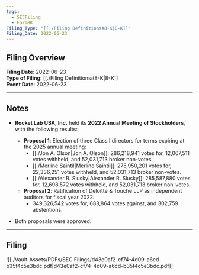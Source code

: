```yaml
---
tags:
  - SECFiling
  - Form8K
Filing_Type: "[[./Filing Definitions#8-K|8-K]]"
Filing_Date: 2022-06-23
---
```

## Filing Overview

**Filing Date**: 2022-06-23  
**Type of Filing**: [[./Filing Definitions#8-K|8-K]]  
**Event Date**: 2022-06-23  

---
## Notes

- **Rocket Lab USA, Inc.** held its **2022 Annual Meeting of Stockholders**, with the following results:
  - **Proposal 1**: Election of three Class I directors for terms expiring at the 2025 annual meeting:
    - [[./Jon A. Olson|Jon A. Olson]]: 286,218,941 votes for, 12,067,511 votes withheld, and 52,031,713 broker non-votes.
    - [[./Merline Saintil|Merline Saintil]]: 275,950,201 votes for, 22,336,251 votes withheld, and 52,031,713 broker non-votes.
    - [[./Alexander R. Slusky|Alexander R. Slusky]]: 285,587,880 votes for, 12,698,572 votes withheld, and 52,031,713 broker non-votes.
  - **Proposal 2**: Ratification of Deloitte & Touche LLP as independent auditors for fiscal year 2022:
    - 349,326,542 votes for, 688,864 votes against, and 302,759 abstentions.

- Both proposals were approved.

---
## Filing

![[./Vault-Assets/PDFs/SEC Filings/d43e0af2-cf74-4d09-a6cd-b35f4c5e3bdc.pdf|d43e0af2-cf74-4d09-a6cd-b35f4c5e3bdc.pdf]]
